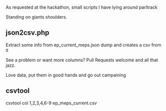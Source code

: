 As requested at the hackathon, small scripts I have lying around parltrack

Standing on giants shoulders.

json2csv.php
-------------

Extract some info from ep_current_meps.json dump and creates a csv from it

See a problem or want more columns? Pull Requests welcome and all that jazz.

Love data, put them in good hands and go out campaining

csvtool
----------

csvtool col 1,2,3,4,6-9 ep_meps_current.csv
